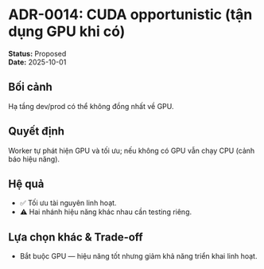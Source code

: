 # ADR-0014: CUDA opportunistic (tận dụng GPU khi có)
**Status:** Proposed  
**Date:** 2025-10-01

## Bối cảnh
Hạ tầng dev/prod có thể không đồng nhất về GPU.

## Quyết định
Worker tự phát hiện GPU và tối ưu; nếu không có GPU vẫn chạy CPU (cảnh báo hiệu năng).

## Hệ quả
- ✅ Tối ưu tài nguyên linh hoạt.
- ⚠️ Hai nhánh hiệu năng khác nhau cần testing riêng.

## Lựa chọn khác & Trade-off
- Bắt buộc GPU — hiệu năng tốt nhưng giảm khả năng triển khai linh hoạt.
